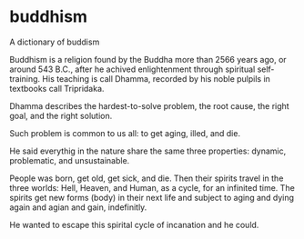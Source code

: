 # buddhism
A dictionary of buddism

Buddhism is a religion found by the Buddha more than 2566 years ago, or around 543 B.C., after he achived enlightenment through spiritual self-training. His teaching is call Dhamma, recorded by his noble pulpils in textbooks call Tripridaka.

Dhamma describes the hardest-to-solve problem, the root cause, the right goal, and the right solution.

Such problem is common to us all: to get aging, illed, and die.

He said everythig in the nature share the same three properties: dynamic, problematic, and unsustainable. 

People was born, get old, get sick, and die. Then their spirits travel in the three worlds: Hell, Heaven, and Human, as a cycle, for an infinited time. The spirits get new forms  (body) in their next life and subject to aging and dying again  and agian and gain, indefinitly.

He wanted to escape this spirital cycle of incanation and he could.

